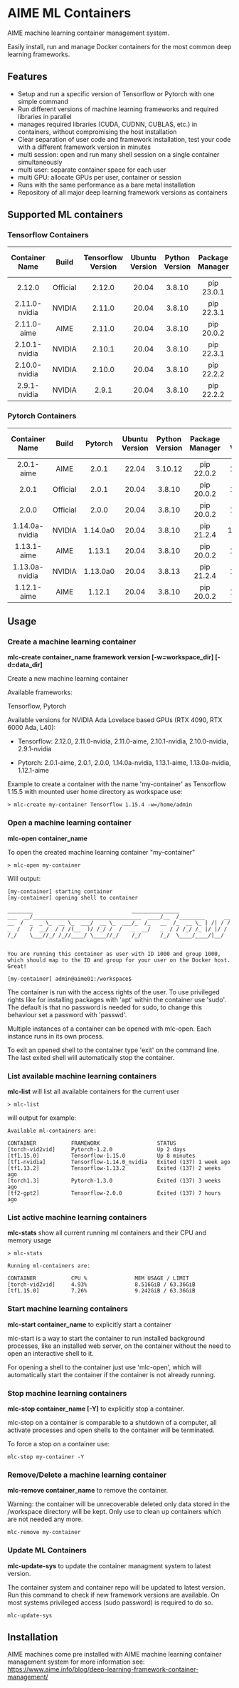 # AIME ML Containers

AIME machine learning container management system.

Easily install, run and manage Docker containers for the most common deep learning frameworks.

## Features

* Setup and run a specific version of Tensorflow or Pytorch with one simple command
* Run different versions of machine learning frameworks and required libraries in parallel
* manages required libraries (CUDA, CUDNN, CUBLAS, etc.) in containers, without compromising the host installation
* Clear separation of user code and framework installation, test your code with a different framework version in minutes
* multi session: open and run many shell session on a single container simultaneously
* multi user: separate container space for each user
* multi GPU: allocate GPUs per user, container or session
* Runs with the same performance as a bare metal installation
* Repository of all major deep learning framework versions as containers

## Supported ML containers

### Tensorflow Containers

| Container Name | Build  | Tensorflow Version | Ubuntu Version | Python Version | Package Manager | CUDA Version | CuDNN Version | NVIDIA driver version |
|:----------------:|:--------:|:--------------------:|:----------------:|:----------------:|:-----------------:|:--------------:|:---------------:|:-----------------------:|
| 2.12.0 | Official | 2.12.0 | 20.04 | 3.8.10 | pip 23.0.1 | 11.8.89 | 8.6.0.163 | 525.85.12 |
| 2.11.0-nvidia  | NVIDIA | 2.11.0             | 20.04          | 3.8.10         | pip 22.3.1      | 12.0.146     | 8.7.0.84      | 525.85.12             |
| 2.11.0-aime    | AIME   | 2.11.0             | 20.04          | 3.8.10         | pip 20.0.2      | 11.8.89      | 8.6.0.163     | 520.61.05             |
| 2.10.1-nvidia  | NVIDIA | 2.10.1             | 20.04          | 3.8.10         | pip 22.3.1      | 11.8.89      | 8.7.0.84      | 520.61.05             |
| 2.10.0-nvidia  | NVIDIA | 2.10.0             | 20.04          | 3.8.10         | pip 22.2.2      | 11.8.89      | 8.6.0.163     | 520.61.05             |
| 2.9.1-nvidia   | NVIDIA | 2.9.1              | 20.04          | 3.8.10         | pip 22.2.2      | 11.8.89      | 8.6.0.163     | 520.61.03             |

### Pytorch Containers

| Container Name | Build  | Pytorch  | Ubuntu Version | Python Version | Package Manager | CUDA Version | CuDNN Version | NVIDIA driver version |
|:----------------:|:--------:|:----------:|:----------------:|:----------------:|:-----------------:|:--------------:|:---------------:|:-----------------------:|
| 2.0.1-aime | AIME | 2.0.1 | 22.04 | 3.10.12 | pip 22.0.2 | 11.8.89 | 8.9.0.131 | 520.61.05 |
| 2.0.1 | Official | 2.0.1 | 20.04          | 3.8.10         | pip 20.0.2      | 11.8.89      | 8.9.0.131     | 520.61.05             |
| 2.0.0 | Official | 2.0.0 | 20.04          | 3.8.10         | pip 20.0.2      | 11.8.89      | 8.6.0.163     | 520.61.05             |
| 1.14.0a-nvidia | NVIDIA   | 1.14.0a0          | 20.04          | 3.8.10         | pip 21.2.4      | 12.0.146     | 8.7.0.84      | 525.85.11             |
| 1.13.1-aime    | AIME     | 1.13.1            | 20.04          | 3.8.10         | pip 20.0.2      | 11.8.89      | 8.6.0.163     | 520.61.05             |
| 1.13.0a-nvidia | NVIDIA   | 1.13.0a0          | 20.04          | 3.8.13         | pip 21.2.4      | 11.8.89      | 8.6.0.163     | 520.61.03             |
| 1.12.1-aime    | AIME     | 1.12.1            | 20.04          | 3.8.10         | pip 20.0.2      | 11.8.89      | 8.6.0.163     | 520.61.05             |

## Usage

### Create a machine learning container

**mlc-create container_name framework version [-w=workspace\_dir] [-d=data\_dir]**

Create a new machine learning container

Available frameworks:

Tensorflow, Pytorch

Available versions for NVIDIA Ada Lovelace based GPUs (RTX 4090, RTX 6000 Ada, L40):

*  Tensorflow: 2.12.0, 2.11.0-nvidia, 2.11.0-aime, 2.10.1-nvidia, 2.10.0-nvidia, 2.9.1-nvidia

*  Pytorch: 2.0.1-aime, 2.0.1, 2.0.0, 1.14.0a-nvidia, 1.13.1-aime, 1.13.0a-nvidia, 1.12.1-aime


Example to create a container with the name 'my-container' as Tensorflow 1.15.5 with mounted user home directory as workspace use:

```
> mlc-create my-container Tensorflow 1.15.4 -w=/home/admin
```


### Open a machine learning container

**mlc-open container_name**

To open the created machine learning container "my-container"

```
> mlc-open my-container
```

Will output:

```
[my-container] starting container
[my-container] opening shell to container

________                               _______________
___  __/__________________________________  ____/__  /________      __
__  /  _  _ \_  __ \_  ___/  __ \_  ___/_  /_   __  /_  __ \_ | /| / /
_  /   /  __/  / / /(__  )/ /_/ /  /   _  __/   _  / / /_/ /_ |/ |/ /
/_/    \___//_/ /_//____/ \____//_/    /_/      /_/  \____/____/|__/


You are running this container as user with ID 1000 and group 1000,
which should map to the ID and group for your user on the Docker host. Great!

[my-container] admin@aime01:/workspace$
```

The container is run with the access rights of the user. To use privileged rights like for installing packages with 'apt' within the container use 'sudo'. The default is that no password is needed for sudo, to change this behaviour set a password with 'passwd'.

Multiple instances of a container can be opened with mlc-open. Each instance runs in its own process.

To exit an opened shell to the container type 'exit' on the command line. The last exited shell will automatically stop the container.


### List available machine learning containers

**mlc-list** will list all available containers for the current user


```
> mlc-list
```

will output for example:

```
Available ml-containers are:

CONTAINER           FRAMEWORK                  STATUS
[torch-vid2vid]     Pytorch-1.2.0              Up 2 days
[tf1.15.0]          Tensorflow-1.15.0          Up 8 minutes
[tf1-nvidia]        Tensorflow-1.14.0_nvidia   Exited (137) 1 week ago
[tf1.13.2]          Tensorflow-1.13.2          Exited (137) 2 weeks ago
[torch1.3]          Pytorch-1.3.0              Exited (137) 3 weeks ago
[tf2-gpt2]          Tensorflow-2.0.0           Exited (137) 7 hours ago
```

### List active machine learning containers

**mlc-stats** show all current running ml containers and their CPU and memory usage

```
> mlc-stats

Running ml-containers are:

CONTAINER           CPU %               MEM USAGE / LIMIT
[torch-vid2vid]     4.93%               8.516GiB / 63.36GiB
[tf1.15.0]          7.26%               9.242GiB / 63.36GiB
```

### Start machine learning containers

**mlc-start container_name** to explicitly start a container

mlc-start is a way to start the container to run installed background processes, like an installed web server, on the container without the need to open an interactive shell to it.

For opening a shell to the container just use 'mlc-open', which will automatically start the container if the container is not already running.


### Stop machine learning containers

**mlc-stop container_name [-Y]** to explicitly stop a container.

mlc-stop on a container is comparable to a shutdown of a computer, all activate processes and open shells to the container will be terminated.

To force a stop on a container use:

```
mlc-stop my-container -Y
```

### Remove/Delete a machine learning container

**mlc-remove container_name** to remove the container.

Warning: the container will be unrecoverable deleted only data stored in the /workspace directory will be kept. Only use to clean up containers which are not needed any more.

```
mlc-remove my-container
```

### Update ML Containers

**mlc-update-sys** to update the container managment system to latest version.

The container system and container repo will be updated to latest version. Run this command to check if new framework versions are available. On most systems privileged access (sudo password) is required to do so.

```
mlc-update-sys
```

## Installation

AIME machines come pre installed with AIME machine learning container management system for more information see: https://www.aime.info/blog/deep-learning-framework-container-management/
